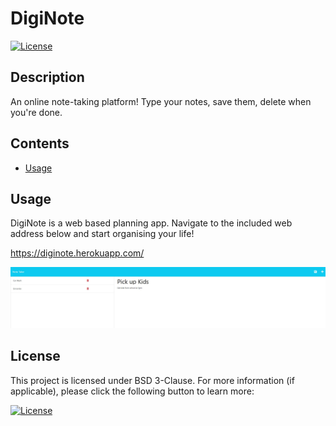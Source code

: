 # DigiNote

  [![License](https://img.shields.io/badge/License-BSD_3--Clause-blue.svg)](https://opensource.org/licenses/BSD-3-Clause)

  ## Description

  An online note-taking platform! Type your notes, save them, delete when you're done.

  ## Contents
  
  - [Usage](#usage)

  ## Usage

  DigiNote is a web based planning app. Navigate to the included web address below and start organising your life!
  
  https://diginote.herokuapp.com/

  ![Image of DigiNote app](./Images/diginote.jpg)

  ## License

  This project is licensed under BSD 3-Clause. For more information (if applicable), please click the following button to learn more:

  [![License](https://img.shields.io/badge/License-BSD_3--Clause-blue.svg)](https://opensource.org/licenses/BSD-3-Clause)

